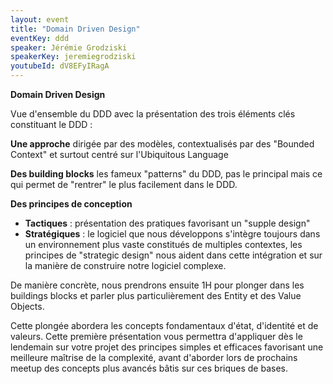 ```yaml
---
layout: event
title: "Domain Driven Design"
eventKey: ddd
speaker: Jérémie Grodziski
speakerKey: jeremiegrodziski
youtubeId: dV8EFyIRagA
---
```


**Domain Driven Design** 

Vue d'ensemble du DDD avec la présentation des trois éléments clés constituant le DDD :

**Une approche** dirigée par des modèles, contextualisés par des "Bounded Context" et surtout centré sur l'Ubiquitous Language

**Des building blocks** les fameux "patterns" du DDD, pas le principal mais ce qui permet de "rentrer" le plus facilement dans le DDD.

**Des principes de conception**
* **Tactiques** : présentation des pratiques favorisant un "supple design"
* **Stratégiques** : le logiciel que nous développons s'intègre toujours dans un environnement plus vaste constitués de multiples contextes, les principes de "strategic design" nous aident dans cette intégration et sur la manière de construire notre logiciel complexe.

De manière concrète, nous prendrons ensuite 1H pour plonger dans les buildings blocks et parler plus particulièrement des Entity et des Value Objects. 

Cette plongée abordera les concepts fondamentaux d'état, d'identité et de valeurs. Cette première présentation vous permettra d'appliquer dès le lendemain sur votre projet des principes simples et efficaces favorisant une meilleure maîtrise de la complexité, avant d'aborder lors de prochains meetup des concepts plus avancés bâtis sur ces briques de bases.



